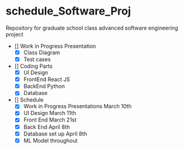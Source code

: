 # schedule_Software_Proj
Repository for graduate school class advanced software engineering project

- [] Work in Progress Presentation 
    - [x] Class Diagram 
    - [x] Test cases 
- [] Coding Parts 
    - [x] UI Design
    - [x] FrontEnd 
        React JS 
    - [x] BackEnd 
        Python 
    - [x] Database 
- [] Schedule 
    - [x] Work in Progress Presentations March 10th 
    - [x] UI Design March 11th 
    - [x] Front End March 21st 
    - [x] Back End April 8th 
    - [x] Database set up April 8th 
    - [x] ML Model throughout 
